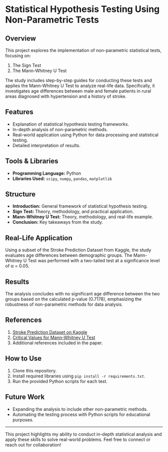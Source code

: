 # Statistical Hypothesis Testing Using Non-Parametric Tests

## Overview
This project explores the implementation of non-parametric statistical tests, focusing on:
1. The Sign Test
2. The Mann-Whitney U Test

The study includes step-by-step guides for conducting these tests and applies the Mann-Whitney U Test to analyze real-life data. Specifically, it investigates age differences between male and female patients in rural areas diagnosed with hypertension and a history of stroke.

## Features
- Explanation of statistical hypothesis testing frameworks.
- In-depth analysis of non-parametric methods.
- Real-world application using Python for data processing and statistical testing.
- Detailed interpretation of results.

## Tools & Libraries
- **Programming Language:** Python
- **Libraries Used:** `scipy`, `numpy`, `pandas`, `matplotlib`

## Structure
- **Introduction:** General framework of statistical hypothesis testing.
- **Sign Test:** Theory, methodology, and practical application.
- **Mann-Whitney U Test:** Theory, methodology, and real-life example.
- **Conclusion:** Key takeaways from the study.

## Real-Life Application
Using a subset of the Stroke Prediction Dataset from Kaggle, the study evaluates age differences between demographic groups. The Mann-Whitney U Test was performed with a two-tailed test at a significance level of α = 0.05.

## Results
The analysis concludes with no significant age difference between the two groups based on the calculated p-value (0.7178), emphasizing the robustness of non-parametric methods for data analysis.

## References
1. [Stroke Prediction Dataset on Kaggle](https://www.kaggle.com/datasets/fedesoriano/stroke-prediction-dataset)
2. [Critical Values for Mann-Whitney U Test](https://ocw.umb.edu/psychology/psych-270/other-materials/RelativeResourceManager.pdf)
3. Additional references included in the paper.

## How to Use
1. Clone this repository.
2. Install required libraries using `pip install -r requirements.txt`.
3. Run the provided Python scripts for each test.

## Future Work
- Expanding the analysis to include other non-parametric methods.
- Automating the testing process with Python scripts for educational purposes.

---
This project highlights my ability to conduct in-depth statistical analysis and apply these skills to solve real-world problems. Feel free to connect or reach out for collaboration!
